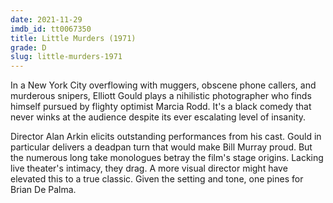 ```yaml
---
date: 2021-11-29
imdb_id: tt0067350
title: Little Murders (1971)
grade: D
slug: little-murders-1971
---
```


In a New York City overflowing with muggers, obscene phone callers, and murderous snipers, Elliott Gould plays a nihilistic photographer who finds himself pursued by flighty optimist Marcia Rodd. It's a black comedy that never winks at the audience despite its ever escalating level of insanity.

<!-- end -->

Director Alan Arkin elicits outstanding performances from his cast. Gould in particular delivers a deadpan turn that would make Bill Murray proud. But the numerous long take monologues betray the film's stage origins. Lacking live theater's intimacy, they drag. A more visual director might have elevated this to a true classic. Given the setting and tone, one pines for Brian De Palma.
